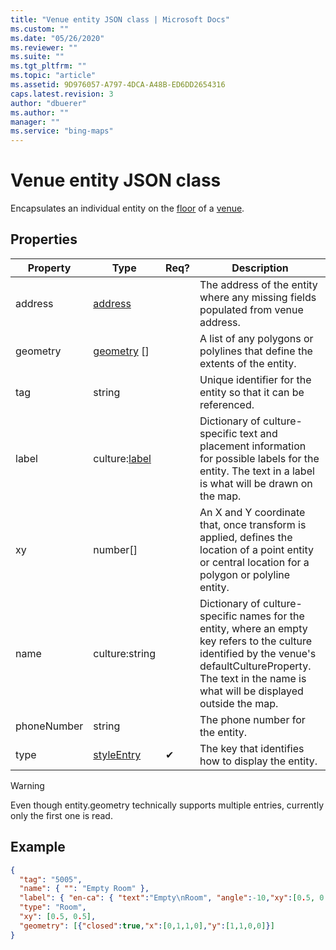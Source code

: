 ```yaml
---
title: "Venue entity JSON class | Microsoft Docs"
ms.custom: ""
ms.date: "05/26/2020"
ms.reviewer: ""
ms.suite: ""
ms.tgt_pltfrm: ""
ms.topic: "article"
ms.assetid: 9D976057-A797-4DCA-A48B-ED6DD2654316
caps.latest.revision: 3
author: "dbuerer"
ms.author: ""
manager: ""
ms.service: "bing-maps"
---
```

# Venue entity JSON class

Encapsulates an individual entity on the [floor] of a [venue].

## Properties

| Property          | Type            | Req? | Description |
|-------------------|-----------------|------|-------------|
| address           | [address]       |      | The address of the entity where any missing fields populated from venue address. |
| geometry          | [geometry] []   |      | A list of any polygons or polylines that define the extents of the entity. |
| tag               | string          |      | Unique identifier for the entity so that it can be referenced. |
| label             | culture:[label] |      | Dictionary of culture-specific text and placement information for possible labels for the entity.  The text in a label is what will be drawn on the map. |
| xy                | number[]        |      | An X and Y coordinate that, once transform is applied, defines the location of a point entity or central location for a polygon or polyline entity. |
| name              | culture:string  |      | Dictionary of culture-specific names for the entity, where an empty key refers to the culture identified by the venue's defaultCultureProperty.  The text in the name is what will be displayed outside the map. |
| phoneNumber       | string          |      | The phone number for the entity. |
| type              | [styleEntry]    |  ✔   | The key that identifies how to display the entity. |

> [!WARNING]
> Even though entity.geometry technically supports multiple entries, currently only the first one is read.

## Example

```json
{
  "tag": "5005",
  "name": { "": "Empty Room" },
  "label": { "en-ca": { "text":"Empty\nRoom", "angle":-10,"xy":[0.5, 0.5],"width":5.01E-05,"height":2.1E-05 }},
  "type": "Room",
  "xy": [0.5, 0.5],
  "geometry": [{"closed":true,"x":[0,1,1,0],"y":[1,1,0,0]}]
}
```

[address]: address.md
[floor]: floor.md
[geometry]: geometry.md
[label]: label.md
[styleEntry]: ..\styling\map-style-sheet-entries.md
[venue]: venue.md
